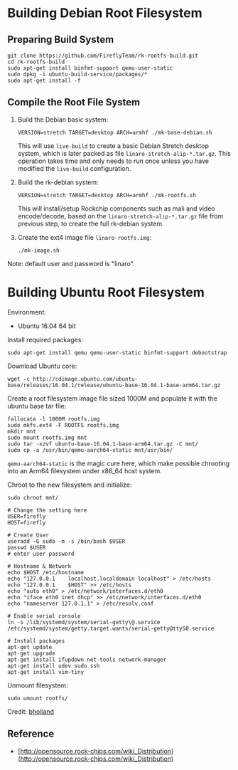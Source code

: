 # Building Debian Root Filesystem

## Preparing Build System

```shell
git clone https://github.com/FireflyTeam/rk-rootfs-build.git
cd rk-rootfs-build
sudo apt-get install binfmt-support qemu-user-static
sudo dpkg -i ubuntu-build-service/packages/*
sudo apt-get install -f
```

## Compile the Root File System

1. Build the Debian basic system:

    ``` shell
    VERSION=stretch TARGET=desktop ARCH=armhf ./mk-base-debian.sh
    ```

    This will use `live-build` to create a basic Debian Stretch desktop system, which is later packed as file `linaro-stretch-alip-*.tar.gz`. This operation takes time and only needs to run once unless you have modified the `live-build` configuration.

2. Build the rk-debian system:
    ``` shell
    VERSION=stretch TARGET=desktop ARCH=armhf ./mk-rootfs.sh
    ```

    This will install/setup Rockchip components such as mali and video encode/decode, based on the `linaro-stretch-alip-*.tar.gz` file from previous step, to create the full rk-debian system.

3. Create the ext4 image file `linaro-rootfs.img`:

    ``` shell
    ./mk-image.sh
    ```

Note: default user and password is "linaro".

# Building Ubuntu Root Filesystem

Environment:

- Ubuntu 16.04 64 bit

Install required packages:

```shell
sudo apt-get install qemu qemu-user-static binfmt-support debootstrap
```

Download Ubuntu core:

```shell
wget -c http://cdimage.ubuntu.com/ubuntu-base/releases/16.04.1/release/ubuntu-base-16.04.1-base-arm64.tar.gz
```

Create a root filesystem image file sized 1000M and populate it with the ubuntu base tar file:

```shell
fallocate -l 1000M rootfs.img
sudo mkfs.ext4 -F ROOTFS rootfs.img
mkdir mnt
sudo mount rootfs.img mnt
sudo tar -xzvf ubuntu-base-16.04.1-base-arm64.tar.gz -C mnt/
sudo cp -a /usr/bin/qemu-aarch64-static mnt/usr/bin/
```

`qemu-aarch64-static` is the magic cure here, which make possible chrooting into an Arm64 filesystem under x86_64 host system.

Chroot to the new filesystem and initialize:

```shell
sudo chroot mnt/

# Change the setting here
USER=firefly
HOST=firefly

# Create User
useradd -G sudo -m -s /bin/bash $USER
passwd $USER
# enter user password

# Hostname & Network
echo $HOST /etc/hostname
echo "127.0.0.1    localhost.localdomain localhost" > /etc/hosts
echo "127.0.0.1    $HOST" >> /etc/hosts
echo "auto eth0" > /etc/network/interfaces.d/eth0
echo "iface eth0 inet dhcp" >> /etc/network/interfaces.d/eth0
echo "nameserver 127.0.1.1" > /etc/resolv.conf

# Enable serial console
ln -s /lib/systemd/system/serial-getty\@.service /etc/systemd/system/getty.target.wants/serial-getty@ttyS0.service

# Install packages
apt-get update
apt-get upgrade
apt-get install ifupdown net-tools network-manager
apt-get install udev sudo ssh
apt-get install vim-tiny
```

Unmount filesystem:

```shell
sudo umount rootfs/
```

Credit: [bholland](https://forum.armbian.com/topic/6850-document-about-compiling-a-kernel-and-rootfs-for-the-firefly-boards/)

## Reference

- [http://opensource.rock-chips.com/wiki_Distribution](http://opensource.rock-chips.com/wiki_Distribution)

